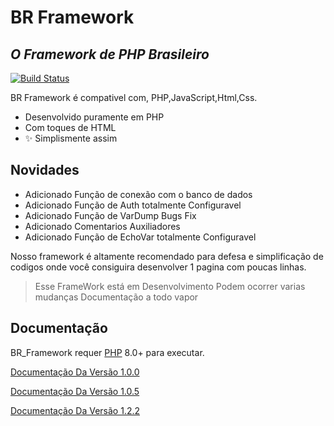 # BR Framework
## _O Framework de PHP Brasileiro_

[![Build Status](https://travis-ci.org/joemccann/dillinger.svg?branch=master)](#)

BR Framework é compativel com,
PHP,JavaScript,Html,Css.

- Desenvolvido puramente em PHP
- Com toques de HTML
- ✨ Simplismente assim

## Novidades

- Adicionado Função de conexão com o banco de dados
- Adicionado Função de Auth totalmente Configuravel
- Adicionado Função de VarDump Bugs Fix
- Adicionado Comentarios Auxiliadores
- Adicionado Função de EchoVar totalmente Configuravel

Nosso framework é altamente recomendado para
defesa e simplificação de codigos onde você
consiguira desenvolver 1 pagina com poucas linhas.


> Esse FrameWork está em Desenvolvimento
> Podem ocorrer varias mudanças
> Documentação a todo vapor


## Documentação

BR_Framework requer [PHP](https://php.com) 8.0+ para executar.




[Documentação Da Versão 1.0.0](https://php.com)

[Documentação Da Versão 1.0.5](https://php.com)

[Documentação Da Versão 1.2.2](https://php.com)
